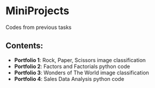 # MiniProjects
Codes from previous tasks
## Contents:
- **Portfolio 1**: Rock, Paper, Scissors image classification
- **Portfolio 2**: Factors and Factorials python code
- **Portfolio 3**: Wonders of The World image classification
- **Portfolio 4**: Sales Data Analysis python code
